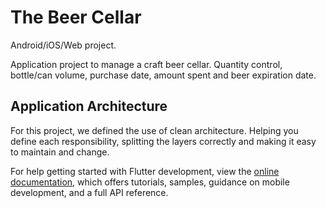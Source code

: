 # The Beer Cellar

Android/iOS/Web project.

Application project to manage a craft beer cellar. Quantity control, bottle/can volume, purchase date, amount spent and beer expiration date.

## Application Architecture

For this project, we defined the use of clean architecture. Helping you define each responsibility, splitting the layers correctly and making it easy to maintain and change.

For help getting started with Flutter development, view the
[online documentation](https://docs.flutter.dev/), which offers tutorials,
samples, guidance on mobile development, and a full API reference.
